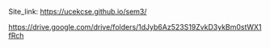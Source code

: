 
Site_link: https://ucekcse.github.io/sem3/

https://drive.google.com/drive/folders/1dJyb6Az523S19ZvkD3ykBm0stWX1fRch

